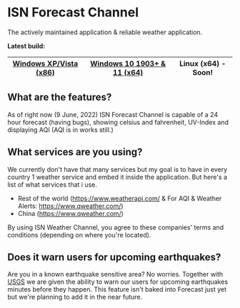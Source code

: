 # ISN Forecast Channel

The actively maintained application & reliable weather application.

**Latest build:**

| [Windows XP/Vista (x86)](https://github.com/imadofficial/ISN-Forecast-Channel/releases/latest) | [Windows 10 1903+ & 11 (x64)](https://github.com/imadofficial/ISN-Forecast-Channel/releases/latest) | Linux (x64) - Soon!
| ------------- | ------------- | ------------- |

## What are the features?
As of right now (9 June, 2022) ISN Forecast Channel is capable of a 24 hour forecast (having bugs), showing celsius and fahrenheit, UV-Index and displaying AQI (AQI is in works still.)

## What services are you using?
We currently don't have that many services but my goal is to have in every country 1 weather service and embed it inside the application. But here's a list of what services that i use.

- Rest of the world (https://www.weatherapi.com/ & For AQI & Weather Alerts: https://www.qweather.com/)
- China (https://www.qweather.com/)

By using ISN Weather Channel, you agree to these companies' terms and conditions (depending on where you're located).

## Does it warn users for upcoming earthquakes?
Are you in a known earthquake sensitive area? No worries. Together with [USGS](https://earthquake.usgs.gov/) we are given the ability to warn our users for upcoming earthquakes minutes before they happen. This feature isn't baked into Forecast just yet but we're planning to add it in the near future.
